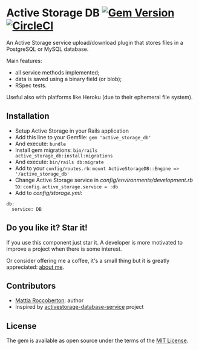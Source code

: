 # Active Storage DB [![Gem Version](https://badge.fury.io/rb/active_storage_db.svg)](https://badge.fury.io/rb/active_storage_db) [![CircleCI](https://circleci.com/gh/blocknotes/active_storage_db.svg?style=svg)](https://circleci.com/gh/blocknotes/active_storage_db)
An Active Storage service upload/download plugin that stores files in a PostgreSQL or MySQL database.

Main features:
- all service methods implemented;
- data is saved using a binary field (or blob);
- RSpec tests.

Useful also with platforms like Heroku (due to their ephemeral file system).

## Installation
- Setup Active Storage in your Rails application
- Add this line to your Gemfile: `gem 'active_storage_db'`
- And execute: `bundle`
- Install gem migrations: `bin/rails active_storage_db:install:migrations`
- And execute: `bin/rails db:migrate`
- Add to your `config/routes.rb`: `mount ActiveStorageDB::Engine => '/active_storage_db'`
- Change Active Storage service in *config/environments/development.rb* to: `config.active_storage.service = :db`
- Add to *config/storage.yml*:
```
db:
  service: DB
```

## Do you like it? Star it!
If you use this component just star it. A developer is more motivated to improve a project when there is some interest.

Or consider offering me a coffee, it's a small thing but it is greatly appreciated: [about me](https://www.blocknot.es/about-me).

## Contributors
- [Mattia Roccoberton](https://blocknot.es/): author
- Inspired by [activestorage-database-service](https://github.com/TitovDigital/activestorage-database-service) project

## License
The gem is available as open source under the terms of the [MIT License](https://opensource.org/licenses/MIT).
